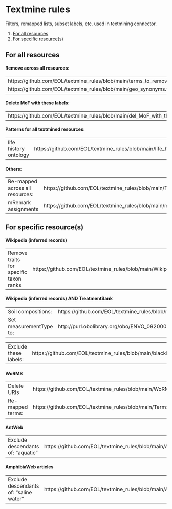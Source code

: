 # Textmine rules

Filters, remapped lists, subset labels, etc. used in textmining connector.

1. <a href="#for-all-resources">For all resources</a>
2. <a href="#for-specific-resources">For specific resource(s)</a>

<a name="for-all-resources"></a>

## For all resources

#### Remove across all resources:

<table>
<tr><td>https://github.com/EOL/textmine_rules/blob/main/terms_to_remove.txt</td></tr>
<tr><td>https://github.com/EOL/textmine_rules/blob/main/geo_synonyms.txt</td></tr>
</table>

#### Delete MoF with these labels:

<table>
<tr>
    <td>https://github.com/EOL/textmine_rules/blob/main/del_MoF_with_these_labels.tsv</td>
</tr>
</table>

#### Patterns for all textmined resources:

<table>
<tr>
    <td>life history ontology</td>
    <td>https://github.com/EOL/textmine_rules/blob/main/life_history.tsv</td>
</tr>
</table>

#### Others:

<table>
<tr>
    <td>Re-mapped across all resources:</td>
    <td>https://github.com/EOL/textmine_rules/blob/main/Terms_remapped/DATA_1841_terms_remapped.tsv</td>
</tr>
<tr>
    <td>mRemark assignments</td>
    <td>https://github.com/EOL/textmine_rules/blob/main/mRemarks_assignments.tsv</td>
</tr>
</table>

<a name="for-specific-resources"></a>

## For specific resource(s)

#### Wikipedia (inferred records)

<table>
<tr>
    <td>Remove traits for specific taxon ranks</td>
    <td>https://github.com/EOL/textmine_rules/blob/main/Wikipedia_excluded_ranks.tsv</td>
</tr>
</table>

#### Wikipedia (inferred records) AND TreatmentBank

<table>
<tr>
    <td>Soil compositions:</td>
    <td>https://github.com/EOL/textmine_rules/blob/main/soil_composition.tsv</td>
</tr>
<tr>
    <td>Set measurementType to:</td>
    <td>http://purl.obolibrary.org/obo/ENVO_09200008</td>
</tr>
</table>

<table>
<tr>
    <td>Exclude these labels:</td>
    <td>https://github.com/EOL/textmine_rules/blob/main/blacklist_labels.txt</td>
</tr>
</table>

#### WoRMS

<table>
<tr>
    <td>Delete URIs</td>
    <td>https://github.com/EOL/textmine_rules/blob/main/WoRMS_only_delete_URIs.tsv</td>
</tr>
<tr>
    <td>Re-mapped terms:</td>
    <td>https://github.com/EOL/textmine_rules/blob/main/Terms_remapped/WoRMS_only_terms_remapped.tsv</td>
</tr>
</table>

#### AntWeb

<table>
<tr>
    <td>Exclude descendants of: “aquatic”</td>
    <td>https://github.com/EOL/textmine_rules/blob/main/AmphibiaWeb/descendants_of_aquatic.tsv</td>
</tr>
</table>
    
#### AmphibiaWeb articles
<table>
<tr>
    <td>Exclude descendants of: “saline water”</td>
    <td>https://github.com/EOL/textmine_rules/blob/main/AmphibiaWeb/descendants_of_salt_water.tsv</td>
</tr>
</table>
